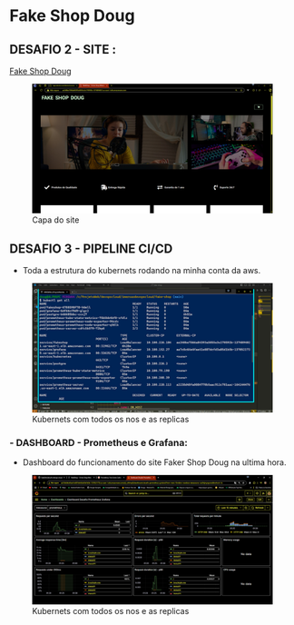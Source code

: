 # Fake Shop Doug

## DESAFIO 2 - SITE :
[Fake Shop Doug](http://ae240be7566a84393a5855e3e170592b-1274894021.us-east-1.elb.amazonaws.com/)

<figure>
  <img src="./src/assets/fakeshopdoug.jpg" alt="Fake SHop Doug Site">
  <figcaption>Capa do site</figcaption>
</figure>

## DESAFIO 3 - PIPELINE CI/CD 

- Toda a estrutura do kubernets rodando na minha conta da aws.

<figure>
  <img src="./src/assets/kubernets.jpg" alt="Kubernets Info">
  <figcaption>Kubernets com todos os nos e as replicas</figcaption>
</figure>

### - DASHBOARD - Prometheus e Grafana:

- Dashboard do funcionamento do site Faker Shop Doug na ultima hora.

 <figure>
  <img src="./src/grafana/dashboarddoug.jpg" alt="Fake SHop Doug Site Dashboard">
  <figcaption>Kubernets com todos os nos e as replicas</figcaption>
</figure>